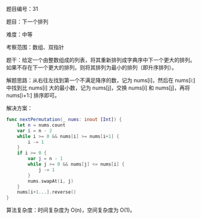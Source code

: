 题目编号：31

题目：下一个排列

难度：中等

考察范围：数组、双指针

题干：给定一个由整数组成的列表，将其重新排列成字典序中下一个更大的排列。如果不存在下一个更大的排列，则将其排列为最小的排列（即升序排列）。

解题思路：从右往左找到第一个不满足降序的数，记为 nums[i]，然后在 nums[i:] 中找到比 nums[i] 大的最小数，记为 nums[j]，交换 nums[i] 和 nums[j]，再将 nums[i+1:] 排序即可。

解决方案：

```swift
func nextPermutation(_ nums: inout [Int]) {
    let n = nums.count
    var i = n - 2
    while i >= 0 && nums[i] >= nums[i+1] {
        i -= 1
    }
    if i >= 0 {
        var j = n - 1
        while j >= 0 && nums[j] <= nums[i] {
            j -= 1
        }
        nums.swapAt(i, j)
    }
    nums[i+1...].reverse()
}
```

算法复杂度：时间复杂度为 O(n)，空间复杂度为 O(1)。